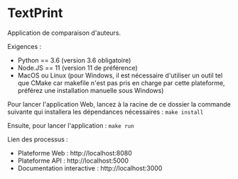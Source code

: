 # TextPrint

Application de comparaison d'auteurs.

Exigences :

- Python == 3.6 (version 3.6 obligatoire)
- Node.JS == 11 (version 11 de préférence)
- MacOS ou Linux (pour Windows, il est nécessaire d'utiliser un outil tel que CMake car makefile n'est pas pris en charge par cette plateforme, préférez une installation manuelle sous Windows)

Pour lancer l'application Web, lancez à la racine de ce dossier la commande suivante qui installera les dépendances nécessaires :
`make install`

Ensuite, pour lancer l'application :
`make run`

Lien des processus :

- Plateforme Web : http://localhost:8080
- Plateforme API : http://localhost:5000
- Documentation interactive : http://localhost:3000
